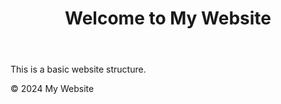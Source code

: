 <!DOCTYPE html>
<html lang="en">
<head>
    <meta charset="UTF-8">
    <meta name="viewport" content="width=device-width, initial-scale=1.0">
    <title>My Website</title>
    <link rel="stylesheet" href="style.css">
</head>
<body>
    <header>
        <h1>Welcome to My Website</h1>
    </header>
    <main>
        <p>This is a basic website structure.</p>
    </main>
    <footer>
        <p>&copy; 2024 My Website</p>
    </footer>
    <script src="script.js"></script>
</body>
</html>
